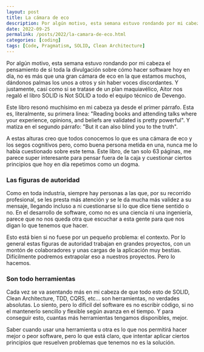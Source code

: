 ```yaml
---
layout: post
title: La cámara de eco
description: Por algún motivo, esta semana estuvo rondando por mi cabeza el pensamiento de si toda la divulgación sobre cómo hacer software hoy en día, no es más que una gran cámara de eco en la que estamos muchos, dándonos palmas los unos a otros y sin haber voces discordantes.
date: 2022-09-25
permalink: /posts/2022/la-camara-de-eco.html
categories: [coding]
tags: [Code, Pragmatism, SOLID, Clean Architecture]
---
```

Por algún motivo, esta semana estuvo rondando por mi cabeza el pensamiento de si toda la divulgación sobre cómo hacer software hoy en día, no es más que una gran cámara de eco en la que estamos muchos, dándonos palmas los unos a otros y sin haber voces discordantes. Y justamente, casi como si se tratase de un plan maquiavélico, Aitor nos regaló el libro SOLID is Not SOLID a todo el equipo técnico de Devengo.

Este libro resonó muchísimo en mi cabeza ya desde el primer párrafo. Esta es, literalmente, su primera linea: "Reading books and attending talks where your experience, opinions, and beliefs are validated is pretty powerful". Y matiza en el segundo párrafo: "But it can also blind you to the truth".

A estas alturas creo que todos conocemos lo que es una cámara de eco y los segos cognitivos pero, como buena persona metida en una, nunca me lo había cuestionado sobre este tema. Este libro, de tan solo 63 páginas, me parece super interesante para pensar fuera de la caja y cuestionar ciertos principios que hoy en día repetimos como un dogma.

### Las figuras de autoridad
Como en toda industria, siempre hay personas a las que, por su recorrido profesional, se les presta más atención y se le da mucha más validez a su mensaje, llegando incluso a ni cuestionarse si lo que dice tiene sentido o no. En el desarrollo de software, como no es una ciencia ni una ingeniería, parece que no nos queda otra que escuchar a esta gente para que nos digan lo que tenemos que hacer.

Esto está bien si no fuese por un pequeño problema: el contexto. Por lo general estas figuras de autoridad trabajan en grandes proyectos, con un montón de colaboradores y unas cargas de la aplicación muy bestias. Difícilmente podremos extrapolar eso a nuestros proyectos. Pero lo hacemos.

### Son todo herramientas
Cada vez se va asentando más en mi cabeza de que todo esto de SOLID, Clean Architecture, TDD, CQRS, etc... son herramientas, no verdades absolutas. Lo siento, pero lo dificil del software es no escribir código, si no el mantenerlo sencillo y flexible según avanza en el tiempo. Y para conseguir esto, cuantas más herramientas tengamos disponibles, mejor.

Saber cuando usar una herramienta u otra es lo que nos permitirá hacer mejor o peor software, pero lo que está claro, que intentar aplicar ciertos principios que resuelven problemas que tenemos no es la solución.

